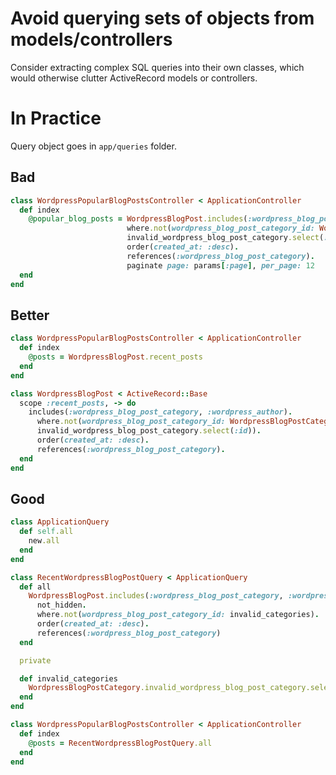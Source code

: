 # Avoid querying sets of objects from models/controllers

Consider extracting complex SQL queries into their own classes, which would otherwise clutter ActiveRecord models or controllers.

# In Practice

Query object goes in `app/queries` folder.



## Bad

````ruby
class WordpressPopularBlogPostsController < ApplicationController
  def index
    @popular_blog_posts = WordpressBlogPost.includes(:wordpress_blog_post_category, :wordpress_author).
                          where.not(wordpress_blog_post_category_id: WordpressBlogPostCategory.
                          invalid_wordpress_blog_post_category.select(:id)).
                          order(created_at: :desc).
                          references(:wordpress_blog_post_category).
                          paginate page: params[:page], per_page: 12
  end
end
````

## Better

````ruby
class WordpressPopularBlogPostsController < ApplicationController
  def index
    @posts = WordpressBlogPost.recent_posts
  end
end

class WordpressBlogPost < ActiveRecord::Base
  scope :recent_posts, -> do
    includes(:wordpress_blog_post_category, :wordpress_author).
      where.not(wordpress_blog_post_category_id: WordpressBlogPostCategory.
      invalid_wordpress_blog_post_category.select(:id)).
      order(created_at: :desc).
      references(:wordpress_blog_post_category).
  end
end
````

## Good

````ruby
class ApplicationQuery
  def self.all
    new.all
  end
end

class RecentWordpressBlogPostQuery < ApplicationQuery
  def all
    WordpressBlogPost.includes(:wordpress_blog_post_category, :wordpress_author).
      not_hidden.
      where.not(wordpress_blog_post_category_id: invalid_categories).
      order(created_at: :desc).
      references(:wordpress_blog_post_category)
  end

  private

  def invalid_categories
    WordpressBlogPostCategory.invalid_wordpress_blog_post_category.select(:id)
  end
end

class WordpressPopularBlogPostsController < ApplicationController
  def index
    @posts = RecentWordpressBlogPostQuery.all
  end
end
````

